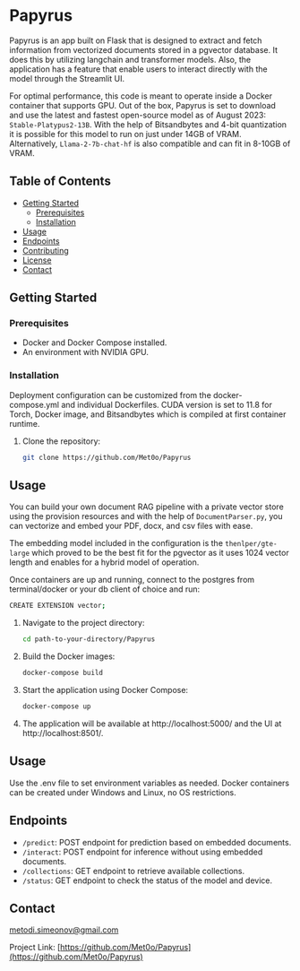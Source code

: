 
# Papyrus

Papyrus is an app built on Flask that is designed to extract and fetch information from vectorized documents stored in a pgvector database. It does this by utilizing langchain and transformer models. Also, the application has a feature that enable users to interact directly with the model through the Streamlit UI.

For optimal performance, this code is meant to operate inside a Docker container that supports GPU. Out of the box, Papyrus is set to download and use the latest and fastest open-source model as of August 2023: ```Stable-Platypus2-13B```. With the help of Bitsandbytes and 4-bit quantization it is possible for this model to run on just under 14GB of VRAM. Alternatively, ```Llama-2-7b-chat-hf``` is also compatible and can fit in 8-10GB of VRAM.

## Table of Contents

- [Getting Started](#getting-started)
  - [Prerequisites](#prerequisites)
  - [Installation](#installation)
- [Usage](#usage)
- [Endpoints](#endpoints)
- [Contributing](#contributing)
- [License](#license)
- [Contact](#contact)

## Getting Started

### Prerequisites

- Docker and Docker Compose installed.
- An environment with NVIDIA GPU.

### Installation

Deployment configuration can be customized from the docker-compose.yml and individual Dockerfiles. CUDA version is set to 11.8 for Torch, Docker image, and Bitsandbytes which is compiled at first container runtime.

1. Clone the repository:
   ```bash
   git clone https://github.com/Met0o/Papyrus

## Usage

You can build your own document RAG pipeline with a private vector store using the provision resources and with the help of ```DocumentParser.py```, you can vectorize and embed your PDF, docx, and csv files with ease. 

The embedding model included in the configuration is the ```thenlper/gte-large``` which proved to be the best fit for the pgvector as it uses 1024 vector length and enables for a hybrid model of operation.

Once containers are up and running, connect to the postgres from terminal/docker or your db client of choice and run: 

```bash
CREATE EXTENSION vector;
```

1. Navigate to the project directory:
   ```bash
   cd path-to-your-directory/Papyrus
   ```

2. Build the Docker images:
   ```bash
   docker-compose build
   ```

2. Start the application using Docker Compose:
   ```bash
   docker-compose up
   ```

3. The application will be available at http://localhost:5000/ and the UI at http://localhost:8501/.

## Usage

Use the .env file to set environment variables as needed.
Docker containers can be created under Windows and Linux, no OS restrictions.

## Endpoints

- `/predict`: POST endpoint for prediction based on embedded documents.
- `/interact`: POST endpoint for inference without using embedded documents.
- `/collections`: GET endpoint to retrieve available collections.
- `/status`: GET endpoint to check the status of the model and device.

## Contact

metodi.simeonov@gmail.com

Project Link: [https://github.com/Met0o/Papyrus](https://github.com/Met0o/Papyrus)